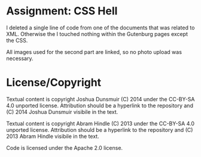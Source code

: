 Assignment: CSS Hell
====================

I deleted a single line of code from one of the documents that was related to XML. Otherwise the I touched nothing within the Gutenburg pages except the CSS.

All images used for the second part are linked, so no photo upload was necessary.

License/Copyright
=================
Textual content is copyright Joshua Dunsmuir (C) 2014 under the CC-BY-SA
4.0 unported license. Attribution should be a hyperlink to the
repository and (C) 2014 Joshua Dunsmuir visibile in the text.

Textual content is copyright Abram Hindle (C) 2013 under the CC-BY-SA
4.0 unported license. Attribution should be a hyperlink to the
repository and (C) 2013 Abram Hindle visibile in the text.

Code is licensed under the Apache 2.0 license.



